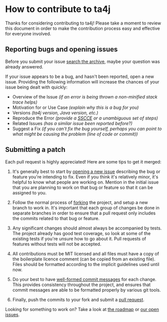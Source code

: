 # How to contribute to ta4j

Thanks for considering contributing to ta4j! Please take a moment to review this document in order to make the contribution process easy and
effective for everyone involved.

## Reporting bugs and opening issues

Before you submit your issue [search the archive](https://github.com/ta4j/ta4j/issues?q=is%3Aissue), maybe your question was already
answered.

If your issue appears to be a bug, and hasn't been reported, open a new issue. Providing the following information will increase the chances
of your issue being dealt with quickly:

* Overview of the Issue *(if an error is being thrown a non-minified stack trace helps)*
* Motivation for or Use Case *(explain why this is a bug for you)*
* Versions *(ta4j version, Java version, etc.)*
* Reproduce the Error *(provide a [SSCCE](http://sscce.org/) or a unambiguous set of steps)*
* Related Issues *(has a similar issue been reported before?)*
* Suggest a Fix *(if you can't fix the bug yourself, perhaps you can point to what might be causing the problem (line of code or commit))*

## Submitting a patch

Each pull request is highly appreciated! Here are some tips to get it merged:

1. It's generally best to start by [opening a new issue](https://github.com/ta4j/ta4j/issues) describing the bug or feature you're intending
   to fix. Even if you think it's relatively minor, it's helpful to know what people are working on. Mention in the initial issue that you
   are planning to work on that bug or feature so that it can be assigned to you.

1. Follow the normal process of [forking](https://help.github.com/articles/fork-a-repo) the project, and setup a new branch to work in. It's
   important that each group of changes be done in separate branches in order to ensure that a pull request only includes the commits
   related to that bug or feature.

1. Any significant changes should almost always be accompanied by tests. The project already has good test coverage, so look at some of the
   existing tests if you're unsure how to go about it. Pull requests of features without tests will not be accepted.

1. All contributions must be MIT licensed and all files must have a copy of the boilerplate licence comment (can be copied from an existing
   file). Files should be formatted according to the implicit guidelines used until now.

1. Do your best to have [well-formed commit messages](http://tbaggery.com/2008/04/19/a-note-about-git-commit-messages.html) for each change.
   This provides consistency throughout the project, and ensures that commit messages are able to be formatted properly by various git
   tools.

1. Finally, push the commits to your fork and submit a [pull request](https://help.github.com/articles/creating-a-pull-request).

Looking for something to work on? Take a look at [the roadmap](https://github.com/ta4j/ta4j/wiki/Roadmap)
or [our open issues](https://github.com/ta4j/ta4j/issues?q=is%3Aissue+is%3Aopen).
